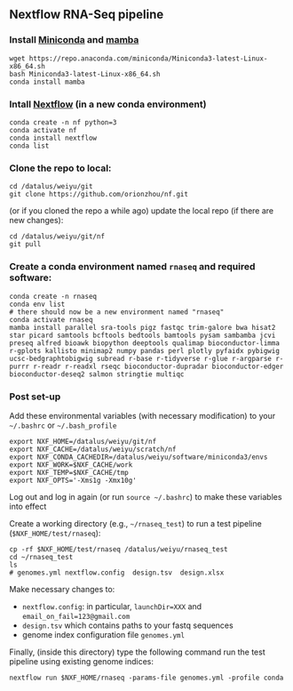 ## Nextflow RNA-Seq pipeline

### Install [Miniconda](https://docs.conda.io/en/latest/miniconda.html) and [mamba](https://github.com/mamba-org/mamba)

    wget https://repo.anaconda.com/miniconda/Miniconda3-latest-Linux-x86_64.sh
    bash Miniconda3-latest-Linux-x86_64.sh
    conda install mamba

### Intall [Nextflow](https://github.com/nextflow-io/nextflow) (in a new conda environment)

    conda create -n nf python=3
    conda activate nf
    conda install nextflow
    conda list

### Clone the repo to local:

    cd /datalus/weiyu/git
    git clone https://github.com/orionzhou/nf.git

(or if you cloned the repo a while ago) update the local repo (if there are new changes):

    cd /datalus/weiyu/git/nf
    git pull

### Create a conda environment named `rnaseq` and required software:

    conda create -n rnaseq
    conda env list
    # there should now be a new environment named "rnaseq"
    conda activate rnaseq
    mamba install parallel sra-tools pigz fastqc trim-galore bwa hisat2 star picard samtools bcftools bedtools bamtools pysam sambamba jcvi preseq alfred bioawk biopython deeptools qualimap bioconductor-limma r-gplots kallisto minimap2 numpy pandas perl plotly pyfaidx pybigwig ucsc-bedgraphtobigwig subread r-base r-tidyverse r-glue r-argparse r-purrr r-readr r-readxl rseqc bioconductor-dupradar bioconductor-edger bioconductor-deseq2 salmon stringtie multiqc

### Post set-up
Add these environmental variables (with necessary modification) to your `~/.bashrc` or `~/.bash_profile`

    export NXF_HOME=/datalus/weiyu/git/nf
    export NXF_CACHE=/datalus/weiyu/scratch/nf
    export NXF_CONDA_CACHEDIR=/datalus/weiyu/software/miniconda3/envs
    export NXF_WORK=$NXF_CACHE/work
    export NXF_TEMP=$NXF_CACHE/tmp
    export NXF_OPTS='-Xms1g -Xmx10g'

Log out and log in again (or run `source ~/.bashrc`) to make these variables into effect

Create a working directory (e.g., `~/rnaseq_test`) to run a test pipeline (`$NXF_HOME/test/rnaseq`):

    cp -rf $NXF_HOME/test/rnaseq /datalus/weiyu/rnaseq_test
    cd ~/rnaseq_test
    ls
    # genomes.yml nextflow.config  design.tsv  design.xlsx

Make necessary changes to:
- `nextflow.config`: in particular, `launchDir=XXX` and `email_on_fail=123@gmail.com`
- `design.tsv` which contains paths to your fastq sequences
- genome index configuration file `genomes.yml`

Finally, (inside this directory) type the following command run the test pipeline using existing genome indices:

    nextflow run $NXF_HOME/rnaseq -params-file genomes.yml -profile conda
